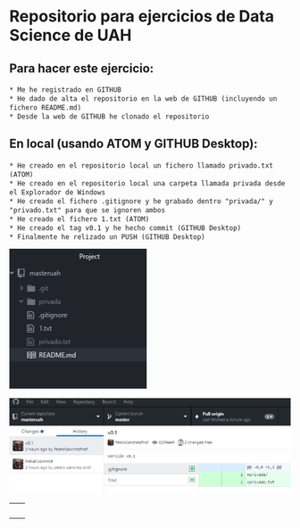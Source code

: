 # Repositorio para ejercicios de Data Science de UAH

## Para hacer este ejercicio:
```
* Me he registrado en GITHUB
* He dado de alta el repositorio en la web de GITHUB (incluyendo un fichero README.md)
* Desde la web de GITHUB he clonado el repositorio
```
## En local (usando ATOM y GITHUB Desktop):
```
* He creado en el repositorio local un fichero llamado privado.txt (ATOM)
* He creado en el repositorio local una carpeta llamada privada desde el Explorador de Windows
* He creado el fichero .gitignore y he grabado dentro "privada/" y "privado.txt" para que se ignoren ambos
* He creado el fichero 1.txt (ATOM)
* He creado el tag v0.1 y he hecho commit (GITHUB Desktop)
* Finalmente he relizado un PUSH (GITHUB Desktop)
```
![](/images/atom.PNG "Proyecto ATOM")

![](/images/desktop.PNG "GITHUB Desktop")

|   |   |
|---|---|
|   |   |
|   |   |
|   |   |
|   |   |
|   |   |
